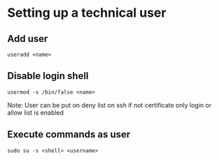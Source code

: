 # Setting up a technical user

## Add user
```shell
useradd <name>
```

## Disable login shell
```
usermod -s /bin/false <name>
```

Note:
User can be put on deny list on ssh if not
certificate only login or allow list is enabled


## Execute commands as user
```shell
sudo su -s <shell> <username>
```